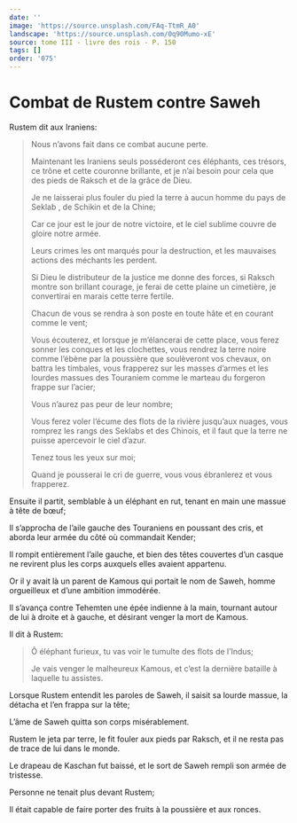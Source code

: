 ```yaml
---
date: ''
image: 'https://source.unsplash.com/FAq-TtmR_A0'
landscape: 'https://source.unsplash.com/0q90Mumo-xE'
source: tome III - livre des rois - P. 150
tags: []
order: '075'
---
```


# Combat de Rustem contre Saweh

Rustem dit aux Iraniens:

> Nous n’avons fait dans ce combat aucune perte.
>
> Maintenant les Iraniens seuls posséderont ces éléphants, ces trésors, ce trône et cette couronne brillante, et je n’ai besoin pour cela que des pieds de Raksch et de la grâce de Dieu.
>
> Je ne laisserai plus fouler du pied la terre à aucun homme du pays de Seklab , de Schikin et de la Chine;
>
> Car ce jour est le jour de notre victoire, et le ciel sublime couvre de gloire notre armée.
>
> Leurs crimes les ont marqués pour la destruction, et les mauvaises actions des méchants les perdent.
>
> Si Dieu le distributeur de la justice me donne des forces, si Raksch montre son brillant courage, je ferai de cette plaine un cimetière, je convertirai en marais cette terre fertile.
>
> Chacun de vous se rendra à son poste en toute hâte et en courant comme le vent;
>
> Vous écouterez, et lorsque je m’élancerai de cette place, vous ferez sonner les conques et les clochettes, vous rendrez la terre noire comme l’ébène par la poussière que soulèveront vos chevaux, on battra les timbales, vous frapperez sur les masses d’armes et les lourdes massues des Touraniem comme le marteau du forgeron frappe sur l’acier;
>
> Vous n’aurez pas peur de leur nombre;
>
> Vous ferez voler l’écume des flots de la rivière jusqu’aux nuages, vous romprez les rangs des Seklabs et des Chinois, et il faut que la terre ne puisse apercevoir le ciel d’azur.
>
> Tenez tous les yeux sur moi;
>
> Quand je pousserai le cri de guerre, vous vous ébranlerez et vous frapperez.

Ensuite il partit, semblable à un éléphant en rut, tenant en main une massue à tête de bœuf;

Il s’approcha de l’aile gauche des Touraniens en poussant des cris, et aborda leur armée du côté où commandait Kender;

Il rompit entièrement l’aile gauche, et bien des têtes couvertes d’un casque ne revirent plus les corps auxquels elles avaient appartenu.

Or il y avait là un parent de Kamous qui portait le nom de Saweh, homme orgueilleux et d’une ambition immodérée.

Il s’avança contre Tehemten une épée indienne à la main, tournant autour de lui à droite et à gauche, et désirant venger la mort de Kamous.

Il dit à Rustem:

> Ô éléphant furieux, tu vas voir le tumulte des flots de l’Indus;
>
> Je vais venger le malheureux Kamous, et c’est la dernière bataille à laquelle tu assistes.

Lorsque Rustem entendit les paroles de Saweh, il saisit sa lourde massue, la détacha et l’en frappa sur la tête;

L’âme de Saweh quitta son corps misérablement.

Rustem le jeta par terre, le fit fouler aux pieds par Raksch, et il ne resta pas de trace de lui dans le monde.

Le drapeau de Kaschan fut baissé, et le sort de Saweh rempli son armée de tristesse.

Personne ne tenait plus devant Rustem;

Il était capable de faire porter des fruits à la poussière et aux ronces.
